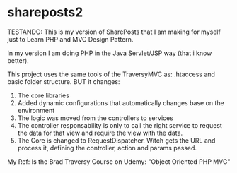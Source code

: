 # shareposts2
TESTANDO: This is my version of SharePosts that I am making for myself just to
Learn PHP and MVC Design Pattern.

In  my version I am doing PHP in the Java Servlet/JSP way (that i know better).

This project uses the same tools of the TraversyMVC as: .htaccess and basic folder structure. BUT it changes: 
1. The core libraries
2. Added dynamic configurations that automatically changes base on the environment 
3. The logic was moved from the controllers to services
4. The controller responsability is only to call the right service to request the data for that view and require the view with the data.
5. The Core is changed to RequestDispatcher. Witch gets the URL and process it, defining the controller, action and params passed.

My Ref: Is the Brad Traversy Course on Udemy: "Object Oriented PHP MVC" 